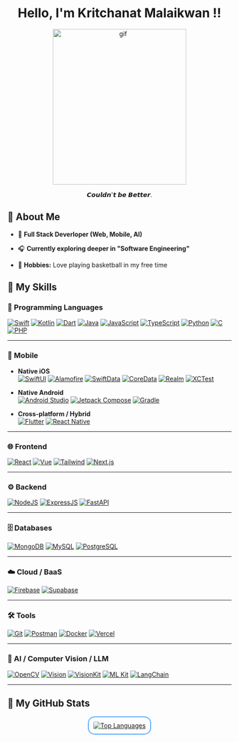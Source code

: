 <h1 align="center">Hello, I'm Kritchanat Malaikwan !!</h1> 

<p align="center"><img src="https://media1.tenor.com/m/Dmp05slTR1EAAAAd/lebron-dunk-lebron-james.gif" width="300" height="350" alt="gif"/></p>



<p align="center">   𝘾𝙤𝙪𝙡𝙙𝙣'𝙩 𝙗𝙚 𝘽𝙚𝙩𝙩𝙚𝙧.  </p>



🌠 About Me
----------------------------

- 🧬 **Full Stack Deverloper (Web, Mobile, AI)**  

- 🎧 **Currently exploring deeper in "Software Engineering"**  

- 🏀 **Hobbies:** Love playing basketball in my free time

 
🩻 My Skills
----------------------------

### 🔩 Programming Languages
[![Swift](https://img.shields.io/badge/Swift-F05138?style=for-the-badge&logo=swift&logoColor=white)](https://developer.apple.com/swift/)
[![Kotlin](https://img.shields.io/badge/Kotlin-7F52FF?style=for-the-badge&logo=kotlin&logoColor=white)](https://kotlinlang.org)
[![Dart](https://img.shields.io/badge/Dart-0175C2?style=for-the-badge&logo=dart&logoColor=white)](https://dart.dev)
[![Java](https://img.shields.io/badge/Java-007396?style=for-the-badge&logo=java&logoColor=white)](https://www.java.com/en/)
[![JavaScript](https://img.shields.io/badge/JavaScript-F7DF1E?style=for-the-badge&logo=javascript&logoColor=black)](https://developer.mozilla.org/en-US/docs/Web/JavaScript)
[![TypeScript](https://img.shields.io/badge/TypeScript-3178C6?style=for-the-badge&logo=typescript&logoColor=white)](https://www.typescriptlang.org/)
[![Python](https://img.shields.io/badge/Python-3776AB?style=for-the-badge&logo=python&logoColor=white)](https://www.python.org/)
[![C](https://img.shields.io/badge/C-00599C?style=for-the-badge&logo=c&logoColor=white)](https://docs.microsoft.com/en-us/cpp/?view=msvc-170)
[![PHP](https://img.shields.io/badge/PHP-777BB4?style=for-the-badge&logo=php&logoColor=white)](https://www.php.net)

---

### 📱 Mobile

- **Native iOS**  
[![SwiftUI](https://img.shields.io/badge/SwiftUI-02569B?style=for-the-badge&logo=swift&logoColor=white)](https://developer.apple.com/swiftui/)
[![Alamofire](https://img.shields.io/badge/Alamofire-FF6F61?style=for-the-badge&logo=swift&logoColor=white)](https://alamofire.github.io/Alamofire/)
[![SwiftData](https://img.shields.io/badge/SwiftData-6E6E6E?style=for-the-badge&logo=swift&logoColor=white)](https://developer.apple.com/xcode/swiftdata/)
[![CoreData](https://img.shields.io/badge/CoreData-0175C2?style=for-the-badge&logo=swift&logoColor=white)](https://developer.apple.com/documentation/coredata)
[![Realm](https://img.shields.io/badge/Realm-39477F?style=for-the-badge&logo=data:image/svg+xml;base64,PHN2ZyBmaWxsPSIjZmZmIiB4bWxucz0iaHR0cDovL3d3dy53My5vcmcvMjAwMC9zdmciIHdpZHRoPSIxMjAiIGhlaWdodD0iMTIwIiB2aWV3Qm94PSIwIDAgMjQgMjQiPjxwYXRoIGQ9Ik0xMiAxYy01LjUyIDAtMTAgNC40OC0xMCAxMCAwIDUuNTIgNC40OCAxMCAxMCAxMCA1LjUyIDAgMTAtNC40OCAxMC0xMCAwLTUuNTItNC40OC0xMC0xMC0xMHptMCAxOGMtNC40MSAwLTgtMy41OS04LThzMy41OS04IDgtOCA4IDMuNTkgOCA4LTMuNTkgOC04IDh6Ii8+PC9zdmc+)](https://realm.io/)
[![XCTest](https://img.shields.io/badge/XCTest-47A248?style=for-the-badge&logo=swift&logoColor=white)](https://developer.apple.com/documentation/xctest/)

- **Native Android**  
[![Android Studio](https://img.shields.io/badge/Android_Studio-3DDC84?style=for-the-badge&logo=android&logoColor=white)](https://developer.android.com/studio)
[![Jetpack Compose](https://img.shields.io/badge/Jetpack_Compose-4285F4?style=for-the-badge&logo=android&logoColor=white)](https://developer.android.com/compose)
[![Gradle](https://img.shields.io/badge/Gradle-02303A?style=for-the-badge&logo=gradle&logoColor=white)](https://gradle.org)

- **Cross-platform / Hybrid**  
[![Flutter](https://img.shields.io/badge/Flutter-02569B?style=for-the-badge&logo=flutter&logoColor=white)](https://flutter.dev)
[![React Native](https://img.shields.io/badge/React_Native-61DAFB?style=for-the-badge&logo=react&logoColor=black)](https://reactnative.dev)

---

### 🌐 Frontend
[![React](https://img.shields.io/badge/React-61DAFB?style=for-the-badge&logo=react&logoColor=black)](https://react.dev)
[![Vue](https://img.shields.io/badge/Vue-42B883?style=for-the-badge&logo=vue.js&logoColor=white)](https://vuejs.org)
[![Tailwind](https://img.shields.io/badge/TailwindCSS-06B6D4?style=for-the-badge&logo=tailwindcss&logoColor=white)](https://tailwindcss.com)
[![Next.js](https://img.shields.io/badge/Next.js-000000?style=for-the-badge&logo=next.js&logoColor=white)](https://nextjs.org)

---

### ⚙️ Backend
[![NodeJS](https://img.shields.io/badge/Node.js-339933?style=for-the-badge&logo=node.js&logoColor=white)](https://nodejs.org/en/)
[![ExpressJS](https://img.shields.io/badge/Express.js-000000?style=for-the-badge&logo=express&logoColor=white)](https://expressjs.com)
[![FastAPI](https://img.shields.io/badge/FastAPI-009688?style=for-the-badge&logo=fastapi&logoColor=white)](https://fastapi.tiangolo.com)

---

### 🗄️ Databases
[![MongoDB](https://img.shields.io/badge/MongoDB-47A248?style=for-the-badge&logo=mongodb&logoColor=white)](https://www.mongodb.com)
[![MySQL](https://img.shields.io/badge/MySQL-4479A1?style=for-the-badge&logo=mysql&logoColor=white)](https://www.mysql.com)
[![PostgreSQL](https://img.shields.io/badge/PostgreSQL-336791?style=for-the-badge&logo=postgresql&logoColor=white)](https://www.postgresql.org)

---

### ☁️ Cloud / BaaS
[![Firebase](https://img.shields.io/badge/Firebase-FFCA28?style=for-the-badge&logo=firebase&logoColor=black)](https://firebase.google.com/)
[![Supabase](https://img.shields.io/badge/Supabase-3ECF8E?style=for-the-badge&logo=supabase&logoColor=white)](https://supabase.com)

---

### 🛠️ Tools
[![Git](https://img.shields.io/badge/Git-F05032?style=for-the-badge&logo=git&logoColor=white)](https://git-scm.com)
[![Postman](https://img.shields.io/badge/Postman-FF6C37?style=for-the-badge&logo=postman&logoColor=white)](https://www.postman.com)
[![Docker](https://img.shields.io/badge/Docker-2496ED?style=for-the-badge&logo=docker&logoColor=white)](https://www.docker.com)
[![Vercel](https://img.shields.io/badge/Vercel-000000?style=for-the-badge&logo=vercel&logoColor=white)](https://vercel.com)


---

### 🤖 AI / Computer Vision / LLM
[![OpenCV](https://img.shields.io/badge/OpenCV-5C3EE8?style=for-the-badge&logo=opencv&logoColor=white)](https://opencv.org/)
[![Vision](https://img.shields.io/badge/Vision-000000?style=for-the-badge&logo=apple&logoColor=white)](https://developer.apple.com/documentation/vision)
[![VisionKit](https://img.shields.io/badge/VisionKit-000000?style=for-the-badge&logo=apple&logoColor=white)](https://developer.apple.com/documentation/visionkit)
[![ML Kit](https://img.shields.io/badge/ML_Kit-4285F4?style=for-the-badge&logo=google&logoColor=white)](https://developers.google.com/ml-kit)
[![LangChain](https://img.shields.io/badge/LangChain-1c3c3c?style=for-the-badge&logo=langchain&logoColor=white)](https://www.langchain.com/)


---



🌌 My GitHub Stats 
----------------------------
<p align="center">
  <a href="https://github.com/Kritchanaxt">
    <img 
      src="https://github-readme-stats.vercel.app/api/top-langs/?username=Kritchanaxt&layout=compact&langs_count=10&theme=tokyonight&hide_border=false&bg_color=0d1117&title_color=58a6ff&text_color=c9d1d9&cache_seconds=1800" 
      alt="Top Languages" 
      style="border-radius:15px; border:2px solid #58a6ff; padding:10px;"
    />
  </a>
</p>




